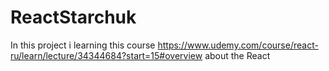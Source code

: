 # ReactStarchuk
In this project i learning this course https://www.udemy.com/course/react-ru/learn/lecture/34344684?start=15#overview about the React
